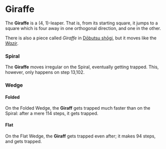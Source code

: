 # Giraffe

The **Giraffe** is a (4, 1)-leaper. That is, from its starting square,
it jumps to a square which is four away in one orthogonal direction,
and one in the other.

There is also a piece called *Giraffe* in
[D&#x14d;butsu sh&#x14d;gi](#wiki:Dobutsu_shogi), but it moves
like the [*Wazir*](wazir.html?piece=dobutsu_giraffe).

### Spiral

The **Giraffe** moves irregular on the Spiral, eventually getting
trapped. This, however, only happens on step 13,102.

### Wedge

#### Folded

On the Folded Wedge, the **Giraff** gets trapped much faster than
on the Spiral: after a mere 114 steps, it gets trapped.

#### Flat

On the Flat Wedge, the **Giraff** gets trapped even after; it makes
94 steps, and gets trapped.
